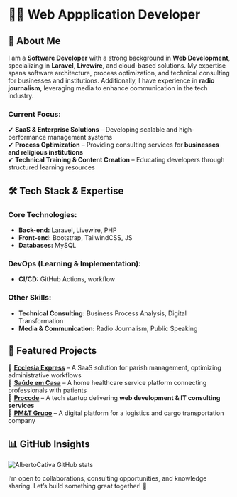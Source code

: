 # 👨‍💻 Web Appplication Developer 

## 🚀 About Me  
I am a **Software Developer** with a strong background in **Web Development**, specializing in **Laravel**, **Livewire**, and cloud-based solutions. My expertise spans software architecture, process optimization, and technical consulting for businesses and institutions. Additionally, I have experience in **radio journalism**, leveraging media to enhance communication in the tech industry.  

### **Current Focus:**  
✔ **SaaS & Enterprise Solutions** – Developing scalable and high-performance management systems  
✔ **Process Optimization** – Providing consulting services for **businesses and religious institutions**  
✔ **Technical Training & Content Creation** – Educating developers through structured learning resources  


## 🛠️ Tech Stack & Expertise  

### **Core Technologies:**  
- **Back-end:** Laravel, Livewire, PHP  
- **Front-end:** Bootstrap, TailwindCSS, JS  
- **Databases:** MySQL  

### **DevOps (Learning & Implementation):**  
- **CI/CD:** GitHub Actions, workflow  

### **Other Skills:**  
- **Technical Consulting:** Business Process Analysis, Digital Transformation  
- **Media & Communication:** Radio Journalism, Public Speaking  


## 🌟 Featured Projects  

📌 **[Ecclesia Express](#)** – A SaaS solution for parish management, optimizing administrative workflows  
📌 **[Saúde em Casa](#)** – A home healthcare service platform connecting professionals with patients  
📌 **[Procode](#)** – A tech startup delivering **web development & IT consulting services**  
📌 **[PM&T Grupo](#)** – A digital platform for a logistics and cargo transportation company  


## 📊 GitHub Insights  
![AlbertoCativa GitHub stats](https://github-readme-stats.vercel.app/api?username=albertocativa&show_icons=true&theme=radical)

I’m open to collaborations, consulting opportunities, and knowledge sharing. Let’s build something great together! 🚀  








